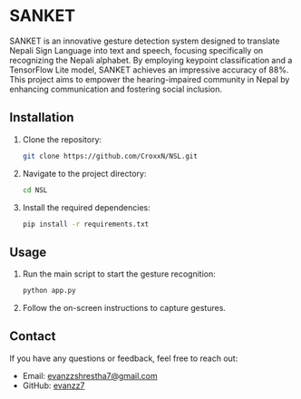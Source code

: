 
# SANKET

SANKET is an innovative gesture detection system designed to translate Nepali Sign Language into text and speech, focusing specifically on recognizing the Nepali alphabet. By employing keypoint classification and a TensorFlow Lite model, SANKET achieves an impressive accuracy of 88%. This project aims to empower the hearing-impaired community in Nepal by enhancing communication and fostering social inclusion.


## Installation
1. Clone the repository:
   ```bash
   git clone https://github.com/CroxxN/NSL.git
   ```
2. Navigate to the project directory:
   ```bash
   cd NSL
   ```
3. Install the required dependencies:
   ```bash
   pip install -r requirements.txt
   ```

## Usage
1. Run the main script to start the gesture recognition:
   ```bash
   python app.py
   ```
2. Follow the on-screen instructions to capture gestures.


## Contact

If you have any questions or feedback, feel free to reach out:

- Email: evanzzshrestha7@gmail.com
- GitHub: [evanzz7](https://github.com/evanzz7)
